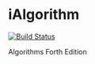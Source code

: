 # iAlgorithm

[![Build Status](https://secure.travis-ci.org/HuangRongjun/i-algorithm.png)](https://travis-ci.org/HuangRongjun/i-algorithm)

Algorithms Forth Edition
